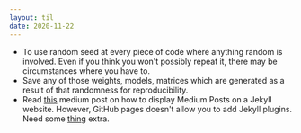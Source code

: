 ```yaml
---
layout: til
date: 2020-11-22
---
```

- To use random seed at every piece of code where anything random is involved. Even if you think you won't possibly repeat it, there may be circumstances where you have to.
- Save any of those weights, models, matrices which are generated as a result of that randomness for reproducibility.
- Read [this](https://medium.com/@jameshamann/displaying-medium-posts-on-your-jekyll-website-7eef230309e4) medium post on how to display Medium Posts on a Jekyll website. However, GitHub pages doesn't allow you to add Jekyll plugins. Need some [thing](https://medium.com/@mcred/supercharge-github-pages-with-jekyll-and-travis-ci-699bc0bde075) extra.
